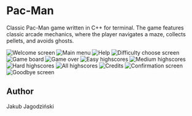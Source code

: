 # Pac-Man

Classic Pac-Man game written in C++ for terminal.
The game features classic arcade mechanics, where the player navigates a maze, collects pellets, and avoids ghosts.

![Welcome screen](screenshots/welcome_screen.png)
![Main menu](screenshots/main_menu.png)
![Help](screenshots/help.png)
![Difficulty choose screen](screenshots/difficulty_choose_screen.png)
![Game board](screenshots/game_board.png)
![Game over](screenshots/game_over.png)
![Easy highscores](screenshots/easy_highscores.png)
![Medium highscores](screenshots/medium_highscores.png)
![Hard highscores](screenshots/hard_highscores.png)
![All highscores](screenshots/highscores.png)
![Credits](screenshots/credits.png)
![Confirmation screen](screenshots/confirmation_screen.png)
![Goodbye screen](screenshots/goodbye_screen.png)

## Author
Jakub Jagodziński

